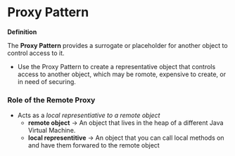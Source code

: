 # Proxy Pattern

**Definition**

The **Proxy Pattern** provides a surrogate or placeholder for another object to control access to it.

* Use the Proxy Pattern to create a representative object that controls access to another object, which may be romote, expensive to create, or in need of securing. 

### Role of the **Remote Proxy**

* Acts as a *local representiative to a remote object*
    * **remote object** -> An object that lives in the heap of a different Java Virtual Machine.
    * **local representitive** -> An object that you can call local methods on and have them forwared to the remote object